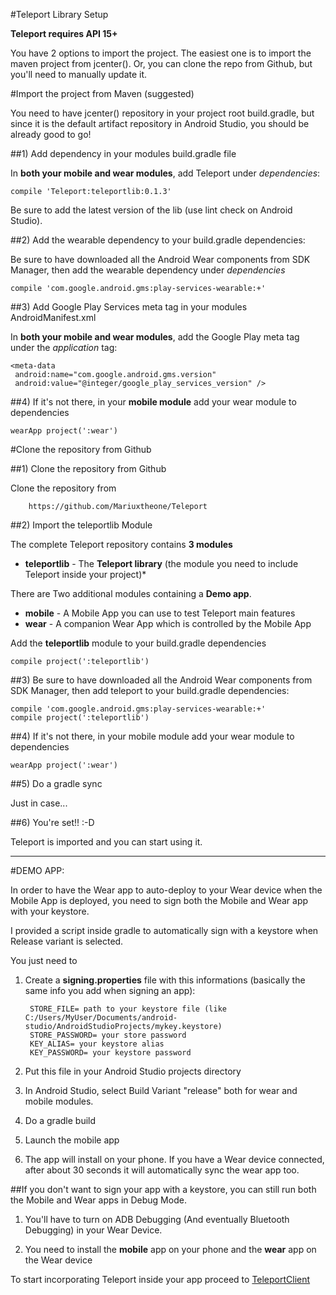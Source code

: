 #Teleport Library Setup

**Teleport requires API 15+**

You have 2 options to import the project. The easiest one is to import the maven project from jcenter().
Or, you can clone the repo from Github, but you'll need to manually update it.

#Import the project from Maven (suggested)

You need to have jcenter() repository in your project root build.gradle, but since it is the default artifact repository in Android Studio, you should be already good to go!

##1) Add dependency in your modules build.gradle file

In **both your mobile and wear modules**, add Teleport under *dependencies*:

    compile 'Teleport:teleportlib:0.1.3'
        
Be sure to add the latest version of the lib (use lint check on Android Studio).

     
##2) Add the wearable dependency to your build.gradle dependencies:

Be sure to have downloaded all the Android Wear components from SDK Manager, then add the wearable dependency under *dependencies*
    
    compile 'com.google.android.gms:play-services-wearable:+'
    
##3) Add Google Play Services meta tag in your modules AndroidManifest.xml

In **both your mobile and wear modules**, add the Google Play meta tag under the *application* tag:

    <meta-data 
     android:name="com.google.android.gms.version" 
     android:value="@integer/google_play_services_version" />

##4) If it's not there, in your **mobile module** add your wear module to dependencies

    wearApp project(':wear')


#Clone the repository from Github

##1) Clone the repository from Github

Clone the repository from 
        
        https://github.com/Mariuxtheone/Teleport
        
##2) Import the teleportlib Module

The complete Teleport repository contains **3 modules**

* **teleportlib**  - The **Teleport library** (the module you need to include Teleport inside your project)*

There are Two additional modules containing a **Demo app**.

* **mobile** - A Mobile App you can use to test Teleport main features
* **wear** - A companion Wear App which is controlled by the Mobile App

Add the **teleportlib** module to your build.gradle dependencies

    compile project(':teleportlib')

##3) Be sure to have downloaded all the Android Wear components from SDK Manager, then add teleport to your build.gradle dependencies:
    
    compile 'com.google.android.gms:play-services-wearable:+'
    compile project(':teleportlib')
    
##4) If it's not there, in your mobile module add your wear module to dependencies

    wearApp project(':wear')
     
##5) Do a gradle sync

Just in case...

##6) You're set!! :-D

Teleport is imported and you can start using it.

------------------------

#DEMO APP:

In order to have the Wear app to auto-deploy to your Wear device when the Mobile App is deployed, you need to sign both the Mobile and Wear app with your keystore. 

I provided a script inside gradle to automatically sign with a keystore when  Release variant is selected.

You just need to

1) Create a **signing.properties** file with this informations (basically the same info you add when signing an app):

        STORE_FILE= path to your keystore file (like C:/Users/MyUser/Documents/android-studio/AndroidStudioProjects/mykey.keystore)
        STORE_PASSWORD= your store password
        KEY_ALIAS= your keystore alias
        KEY_PASSWORD= your keystore password

2) Put this file in your Android Studio projects directory

3) In Android Studio, select Build Variant "release" both for wear and mobile modules.

4) Do a gradle build

5) Launch the mobile app

6) The app will install on your phone. If you have a Wear device connected, after about 30 seconds it will automatically sync the wear app too.

##If you don't want to sign your app with a keystore, you can still run both the Mobile and Wear apps in Debug Mode. 

1) You'll have to turn on ADB Debugging (And eventually Bluetooth Debugging) in your Wear Device.

2) You need to install the **mobile** app on your phone and the **wear** app on the Wear device


To start incorporating Teleport inside your app proceed to [TeleportClient](/doc/TELEPORTCLIENT.md)

